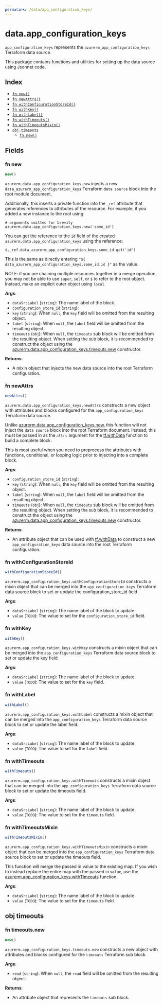 ```yaml
---
permalink: /data/app_configuration_keys/
---
```


# data.app_configuration_keys

`app_configuration_keys` represents the `azurerm_app_configuration_keys` Terraform data source.



This package contains functions and utilities for setting up the data source using Jsonnet code.


## Index

* [`fn new()`](#fn-new)
* [`fn newAttrs()`](#fn-newattrs)
* [`fn withConfigurationStoreId()`](#fn-withconfigurationstoreid)
* [`fn withKey()`](#fn-withkey)
* [`fn withLabel()`](#fn-withlabel)
* [`fn withTimeouts()`](#fn-withtimeouts)
* [`fn withTimeoutsMixin()`](#fn-withtimeoutsmixin)
* [`obj timeouts`](#obj-timeouts)
  * [`fn new()`](#fn-timeoutsnew)

## Fields

### fn new

```ts
new()
```


`azurerm.data.app_configuration_keys.new` injects a new `data_azurerm_app_configuration_keys` Terraform `data source`
block into the root module document.

Additionally, this inserts a private function into the `_ref` attribute that generates references to attributes of the
resource. For example, if you added a new instance to the root using:

    # arguments omitted for brevity
    azurerm.data.app_configuration_keys.new('some_id')

You can get the reference to the `id` field of the created `azurerm.data.app_configuration_keys` using the reference:

    $._ref.data_azurerm_app_configuration_keys.some_id.get('id')

This is the same as directly entering `"${ data_azurerm_app_configuration_keys.some_id.id }"` as the value.

NOTE: if you are chaining multiple resources together in a merge operation, you may not be able to use `super`, `self`,
or `$` to refer to the root object. Instead, make an explicit outer object using `local`.

**Args**:
  - `dataSrcLabel` (`string`): The name label of the block.
  - `configuration_store_id` (`string`): 
  - `key` (`string`):  When `null`, the `key` field will be omitted from the resulting object.
  - `label` (`string`):  When `null`, the `label` field will be omitted from the resulting object.
  - `timeouts` (`obj`):  When `null`, the `timeouts` sub block will be omitted from the resulting object. When setting the sub block, it is recommended to construct the object using the [azurerm.data.app_configuration_keys.timeouts.new](#fn-appconfigurationkeystimeoutsnew) constructor.

**Returns**:
- A mixin object that injects the new data source into the root Terraform configuration.


### fn newAttrs

```ts
newAttrs()
```


`azurerm.data.app_configuration_keys.newAttrs` constructs a new object with attributes and blocks configured for the `app_configuration_keys`
Terraform data source.

Unlike [azurerm.data.app_configuration_keys.new](#fn-appconfigurationkeysnew), this function will not inject the `data source`
block into the root Terraform document. Instead, this must be passed in as the `attrs` argument for the
[tf.withData](https://github.com/tf-libsonnet/core/tree/main/docs#fn-withdata) function to build a complete block.

This is most useful when you need to preprocess the attributes with functions, conditional, or looping logic prior to
injecting into a complete block.

**Args**:
  - `configuration_store_id` (`string`): 
  - `key` (`string`):  When `null`, the `key` field will be omitted from the resulting object.
  - `label` (`string`):  When `null`, the `label` field will be omitted from the resulting object.
  - `timeouts` (`obj`):  When `null`, the `timeouts` sub block will be omitted from the resulting object. When setting the sub block, it is recommended to construct the object using the [azurerm.data.app_configuration_keys.timeouts.new](#fn-appconfigurationkeystimeoutsnew) constructor.

**Returns**:
  - An attribute object that can be used with [tf.withData](https://github.com/tf-libsonnet/core/tree/main/docs#fn-withdata) to construct a new `app_configuration_keys` data source into the root Terraform configuration.


### fn withConfigurationStoreId

```ts
withConfigurationStoreId()
```

`azurerm.app_configuration_keys.withConfigurationStoreId` constructs a mixin object that can be merged into the `app_configuration_keys`
Terraform data source block to set or update the configuration_store_id field.



**Args**:
  - `dataSrcLabel` (`string`): The name label of the block to update.
  - `value` (`TODO`): The value to set for the `configuration_store_id` field.


### fn withKey

```ts
withKey()
```

`azurerm.app_configuration_keys.withKey` constructs a mixin object that can be merged into the `app_configuration_keys`
Terraform data source block to set or update the key field.



**Args**:
  - `dataSrcLabel` (`string`): The name label of the block to update.
  - `value` (`TODO`): The value to set for the `key` field.


### fn withLabel

```ts
withLabel()
```

`azurerm.app_configuration_keys.withLabel` constructs a mixin object that can be merged into the `app_configuration_keys`
Terraform data source block to set or update the label field.



**Args**:
  - `dataSrcLabel` (`string`): The name label of the block to update.
  - `value` (`TODO`): The value to set for the `label` field.


### fn withTimeouts

```ts
withTimeouts()
```

`azurerm.app_configuration_keys.withTimeouts` constructs a mixin object that can be merged into the `app_configuration_keys`
Terraform data source block to set or update the timeouts field.



**Args**:
  - `dataSrcLabel` (`string`): The name label of the block to update.
  - `value` (`TODO`): The value to set for the `timeouts` field.


### fn withTimeoutsMixin

```ts
withTimeoutsMixin()
```

`azurerm.app_configuration_keys.withTimeoutsMixin` constructs a mixin object that can be merged into the `app_configuration_keys`
Terraform data source block to set or update the timeouts field.

This function will merge the passed in value to the existing map. If you wish
to instead replace the entire map with the passed in `value`, use the [azurerm.app_configuration_keys.withTimeouts](TODO)
function.


**Args**:
  - `dataSrcLabel` (`string`): The name label of the block to update.
  - `value` (`TODO`): The value to set for the `timeouts` field.


## obj timeouts



### fn timeouts.new

```ts
new()
```


`azurerm.app_configuration_keys.timeouts.new` constructs a new object with attributes and blocks configured for the `timeouts`
Terraform sub block.



**Args**:
  - `read` (`string`):  When `null`, the `read` field will be omitted from the resulting object.

**Returns**:
  - An attribute object that represents the `timeouts` sub block.
